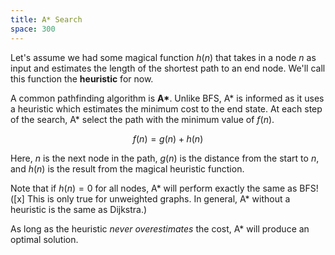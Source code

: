 ```yaml
---
title: A* Search
space: 300
---
```


Let's assume we had some magical function $h(n)$ that takes in a node $n$ as input and estimates the length of the shortest path to an end node. We'll call this function the **heuristic** for now.

A common pathfinding algorithm is **A\***. Unlike BFS, A\* is informed as it uses a heuristic which estimates the minimum cost to the end state. At each step of the search, A\* select the path with the minimum value of $f(n)$.

$$f(n) = g(n) + h(n)$$

Here, $n$ is the next node in the path, $g(n)$ is the distance from the start to $n$, and $h(n)$ is the result from the magical heuristic function.

Note that if $h(n) = 0$ for all nodes, A\* will perform exactly the same as BFS! ([x] This is only true for unweighted graphs. In general, A\* without a heuristic is the same as Dijkstra.)

As long as the heuristic _never overestimates_ the cost, A\* will produce an optimal solution.

